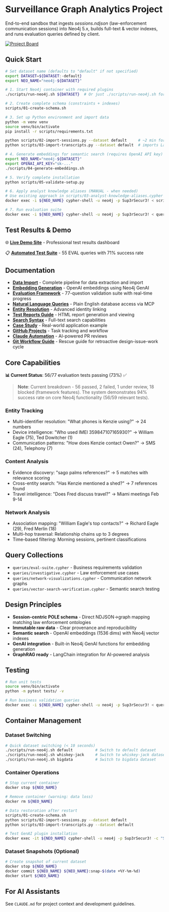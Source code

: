 # Surveillance Graph Analytics Project

End-to-end sandbox that ingests *sessions.ndjson* (law-enforcement communication sessions) into Neo4j 5.x, builds full-text & vector indexes, and runs evaluation queries defined by client.

[![Project Board](https://img.shields.io/badge/Project%20Board-Kanban-blue)](https://github.com/users/dzivkovi/projects/1)

## Quick Start

```bash
# Set dataset name (defaults to "default" if not specified)
export DATASET=${DATASET:-default}
export NEO_NAME="neo4j-${DATASET}"

# 1. Start Neo4j container with required plugins
./scripts/run-neo4j.sh ${DATASET}  # Or just ./scripts/run-neo4j.sh for default

# 2. Create complete schema (constraints + indexes)
scripts/01-create-schema.sh

# 3. Set up Python environment and import data
python -m venv venv
source venv/bin/activate
pip install -r scripts/requirements.txt

python scripts/02-import-sessions.py --dataset default     # ~2 min for 265 sessions
python scripts/03-import-transcripts.py --dataset default  # imports LanceDB transcripts

# 4. Generate embeddings for semantic search (requires OpenAI API key)
export NEO_NAME="neo4j-${DATASET}"
export OPENAI_API_KEY="sk-..."
./scripts/04-generate-embeddings.sh

# 5. Verify complete installation
python scripts/05-validate-setup.py

# 6. Apply analyst knowledge aliases (MANUAL - when needed)
# Use existing approach in scripts/03-analyst-knowledge-aliases.cypher
docker exec -i ${NEO_NAME} cypher-shell -u neo4j -p Sup3rSecur3! < scripts/03-analyst-knowledge-aliases.cypher

# 7. Run evaluation suite
docker exec -i ${NEO_NAME} cypher-shell -u neo4j -p Sup3rSecur3! < queries/eval-suite.cypher
```

## Test Results & Demo

🌐 **[Live Demo Site](https://dzivkovi.github.io/neo4j-for-surveillance-poc-3/)** - Professional test results dashboard

📋 **[Automated Test Suite](tests/README.md)** - 55 EVAL queries with 71% success rate

## Documentation

- **[Data Import](docs/import.md)** - Complete pipeline for data extraction and import
- **[Embedding Generation](docs/embedding-generation-guide.md)** - OpenAI embeddings using Neo4j GenAI
- **[Evaluation Framework](evals/README.md)** - 77-question validation suite with real-time progress
- **[Natural Language Queries](docs/mcp.md)** - Plain English database access via MCP
- **[Entity Resolution](docs/entity-resolution.md)** - Advanced identity linking
- **[Test Reports Guide](docs/pytest-reports-guide.md)** - HTML report generation and viewing
- **[Search Syntax](docs/lucene.md)** - Full-text search capabilities
- **[Case Study](docs/case-study.md)** - Real-world application example
- **[GitHub Projects](docs/kanban.md)** - Task tracking and workflow
- **[Claude Automation](docs/claude-automation.md)** - AI-powered PR reviews
- **[Git Workflow Guide](docs/git-workflow-rescue.md)** - Rescue guide for retroactive design-issue-work cycle

## Core Capabilities

**📊 Current Status**: 56/77 evaluation tests passing (73%) ✅

> **Note**: Current breakdown - 56 passed, 2 failed, 1 under review, 18 blocked (framework features). The system demonstrates 94% success rate on core Neo4j functionality (56/59 relevant tests).

### Entity Tracking
- Multi-identifier resolution: "What phones is Kenzie using?" → 24 numbers
- Device intelligence: "Who used IMEI 359847107165930?" → William Eagle (75), Ted Dowitcher (1)
- Communication patterns: "How does Kenzie contact Owen?" → SMS (24), Telephony (7)

### Content Analysis
- Evidence discovery: "sago palms references?" → 5 matches with relevance scoring
- Cross-entity search: "Has Kenzie mentioned a shed?" → 7 references found
- Travel intelligence: "Does Fred discuss travel?" → Miami meetings Feb 9-14

### Network Analysis
- Association mapping: "William Eagle's top contacts?" → Richard Eagle (29), Fred Merlin (18)
- Multi-hop traversal: Relationship chains up to 3 degrees
- Time-based filtering: Morning sessions, pertinent classifications

## Query Collections

- `queries/eval-suite.cypher` - Business requirements validation
- `queries/investigative.cypher` - Law enforcement use cases  
- `queries/network-visualizations.cypher` - Communication network graphs
- `queries/vector-search-verification.cypher` - Semantic search testing

## Design Principles

- **Session-centric POLE schema** - Direct NDJSON→graph mapping matching law enforcement ontologies
- **Immutable raw data** - Clear provenance and reproducibility
- **Semantic search** - OpenAI embeddings (1536 dims) with Neo4j vector indexes
- **GenAI integration** - Built-in Neo4j GenAI functions for embedding generation
- **GraphRAG ready** - LangChain integration for AI-powered analysis

## Testing

```bash
# Run unit tests
source venv/bin/activate
python -m pytest tests/ -v

# Run business validation queries  
docker exec -i ${NEO_NAME} cypher-shell -u neo4j -p Sup3rSecur3! < queries/eval-suite.cypher
```

## Container Management

### Dataset Switching
```bash
# Quick dataset switching (< 10 seconds)
./scripts/run-neo4j.sh default          # Switch to default dataset
./scripts/run-neo4j.sh whiskey-jack     # Switch to whiskey-jack dataset
./scripts/run-neo4j.sh bigdata          # Switch to bigdata dataset
```

### Container Operations
```bash
# Stop current container
docker stop ${NEO_NAME}

# Remove container (warning: data loss)
docker rm ${NEO_NAME}

# Data restoration after restart
scripts/01-create-schema.sh
python scripts/02-import-sessions.py --dataset default
python scripts/03-import-transcripts.py --dataset default

# Test GenAI plugin installation
docker exec -it ${NEO_NAME} cypher-shell -u neo4j -p Sup3rSecur3! -c "SHOW FUNCTIONS YIELD name WHERE name CONTAINS 'genai' RETURN name"
```

### Dataset Snapshots (Optional)
```bash
# Create snapshot of current dataset
docker stop ${NEO_NAME}
docker commit ${NEO_NAME} ${NEO_NAME}:snap-$(date +%Y-%m-%d)
docker start ${NEO_NAME}
```

## For AI Assistants

See `CLAUDE.md` for project context and development guidelines.